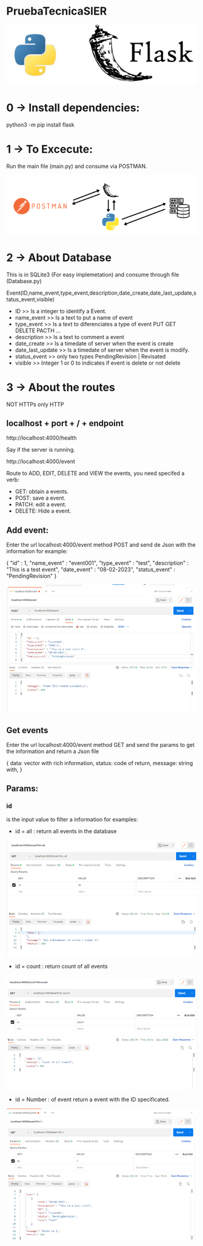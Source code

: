 # PruebaTecnicaSIER

![Flask.py](Docs/flask.JPG)


# 0 -> Install dependencies:

python3 -m pip install flask


# 1 -> To Excecute:

Run the main file (main.py) and consume via POSTMAN.

![Server Funtion](Docs/Funtion.png)


# 2 -> About Database

This is in SQLite3 (For easy implemetation) and consume through file (Database.py)

Event(ID,name_event,type_event,description,date_create,date_last_update,status_event,visible)

- ID >> Is a integer to identify a Event.
- name_event >> Is a text to put a name of event
- type_event >> Is a text to diferenciates a type of event PUT GET DELETE PACTH ...
- description >> Is a text to comment a event
- date_create >> Is a timedate of server when the event is create
- date_last_update >> Is a timedate of server when the event is modify.
- status_event >> only two types PendingRevision | Revisated 
- visible >> Integer 1 or 0  to indicates if event is delete or not delete


# 3 -> About the routes

NOT HTTPs only HTTP

## localhost + port + / + endpoint

http://localhost:4000/health

Say if the server is running.


http://localhost:4000/event

Route to ADD, EDIT, DELETE and VIEW the events, you need specifed a verb:

- GET: obtain a events.
- POST: save a event.
- PATCH: edit a event.
- DELETE: Hide a event.



## Add event:

Enter the url localhost:4000/event method POST and send de Json with the information for example:

{
    "id" : 1,
    "name_event" : "event001",
    "type_event" : "test",
    "description" : "This is a test event",
    "date_event" : "08-02-2023",
    "status_event" : "PendingRevision"
}

![Insert Event](Docs/insertEvent.png)


## Get events


Enter the url localhost:4000/event method GET and send the params to get the information
and return a Json file 

{
 data: vector with rich information,
 status: code of return,
 message: string with,
}


## Params:

### id

is the input value to filter a information for examples:

- id = all : return all events in the database

![Get All Events](Docs/getAllEvents.png)

- id = count : return count of all events

![Get Count Events](Docs/getCountEvetns.png)

- id = Number : of event return a event with the ID specificated.

![Get Single Event](Docs/getSingleEvent.png)
